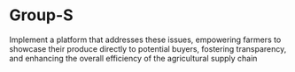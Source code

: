 # Group-S
Implement a platform that addresses these issues, empowering farmers to showcase their produce directly to potential buyers, fostering transparency, and enhancing the overall efficiency of the agricultural supply chain

